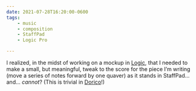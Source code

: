 ```yaml
---
date: 2021-07-28T16:20:00-0600
tags:
    - music
    - composition
    - StaffPad
    - Logic Pro

---
```


I realized, in the midst of working on a mockup in [Logic][l], that I needed to make a small, but meaningful, tweak to the score for the piece I’m writing (move a series of notes forward by one quaver) as it stands in StaffPad… and… *cannot*? (This is trivial in [Dorico][d]!)

[l]: https://www.apple.com/logic-pro/
[s]: https://www.staffpad.net
[d]: https://new.steinberg.net/dorico/